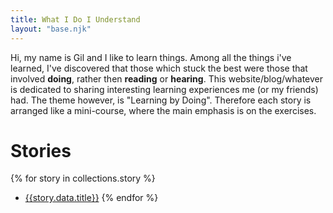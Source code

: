 ```yaml
---
title: What I Do I Understand
layout: "base.njk"
---
```


Hi, my name is Gil and I like to learn things. Among all the things i've learned, I've discovered that those which stuck the best were those that involved **doing**, rather then **reading** or **hearing**.
This website/blog/whatever is dedicated to sharing interesting learning experiences me (or my friends) had. The theme however, is "Learning by Doing". Therefore each story is arranged like a mini-course, where the main emphasis is on the exercises.
    

# Stories
{% for story in collections.story %}
- [{{story.data.title}}]({{story.url}}) 
{% endfor %}
